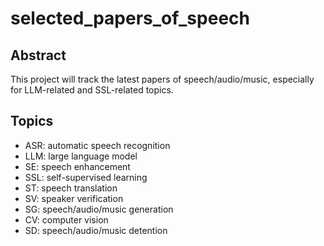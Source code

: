 # selected_papers_of_speech
## Abstract
This project will track the latest papers of speech/audio/music, especially for LLM-related and SSL-related topics.
## Topics
- ASR: automatic speech recognition
- LLM: large language model
- SE: speech enhancement
- SSL: self-supervised learning
- ST: speech translation
- SV: speaker verification
- SG: speech/audio/music generation
- CV: computer vision
- SD: speech/audio/music detention
